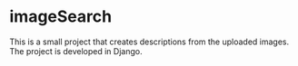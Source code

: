 # imageSearch

This is a small project that creates descriptions from the uploaded images. The project is developed in Django.
